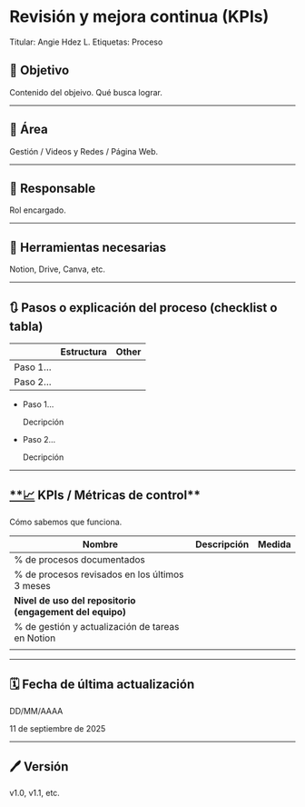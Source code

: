 # Revisión y mejora continua (KPIs)

Titular: Angie Hdez L.
Etiquetas: Proceso

## 🎯 Objetivo

Contenido del objeivo. Qué busca lograr.

---

## **📍** Área

Gestión / Videos y Redes / Página Web.

---

## 👤 **Responsable**

Rol encargado.

---

## 🔧 **Herramientas necesarias**

Notion, Drive, Canva, etc.

---

## 🔃 **Pasos o explicación del proceso (checklist o tabla)**

|  | Estructura | Other |
| --- | --- | --- |
| Paso 1… |  |  |
| Paso 2… |  |  |
- Paso 1…
    
    Decripción
    
- Paso 2…
    
    Decripción
    

---

## [**📈](https://emojiterra.com/es/grafico-tendencia-ascendente/) KPIs / Métricas de control**

Cómo sabemos que funciona. 

| Nombre | Descripción  | Medida |
| --- | --- | --- |
| % de procesos documentados |  |  |
| % de procesos revisados en los últimos 3 meses |  |  |
| **Nivel de uso del repositorio (engagement del equipo)** |  |  |
| % de gestión y actualización de tareas en Notion |  |  |
|  |  |  |

---

## 🗓️ **Fecha de última actualización**

DD/MM/AAAA

11 de septiembre de 2025 

---

## 🖊️ **Versión**

v1.0, v1.1, etc.